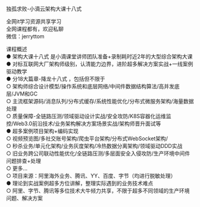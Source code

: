 独孤求败-小滴云架构大课十八式

全网it学习资源共享学习<br>全网课程都有，欢迎私聊<br>微信：jerryttom<br>

课程概述<br> ● 架构大课十八式 是小滴课堂讲师团队准备+录制耗时近2年的大型综合架构大课<br> ● 对标互联网大厂架构师级别，认清能力边界，进阶超多解决方案实战+一线案例驱动教学<br> ● 分18大篇章-降龙十八式 ，包括但不限于<br> ○ 架构师综合设计模型/操作系统和底层网络/中间件数据结构算法/高并发底层/JVM和GC<br> ○ 主流框架源码/消息队列/分布式缓存/系统性能优化/分布式微服务架构/海量数据处理<br> ○ 质量保障-全链路压测/领域驱动设计实战/安全攻防/K8S容器化运维监控/Web3.0前沿技术/业务架构解决方案场景实战/架构师晋升面试等<br> ● 超多案例项目架构+编码实现<br> ○ 视频预览图/多社交账号架构/爬虫平台架构/分布式WebSocket架构/<br> ○ 秒杀业务/单元化架构/业务灰度架构/冷热数据分离架构/领域驱动DDD实战<br> ○ 旧业务跨公司联动性能优化/全链路压测/多层面安全入侵攻防/生产环境中间件问题排查+处理<br> ○ 更多…<br> ○ 项目来源：阿里海外业务、腾讯、YY、百度、字节（均进行脱敏处理）<br> ● 理论到实战案例超多方位讲解，整理实际遇到的业务技术难点<br> ○ 阿里、字节、腾讯等多位技术大牛倾力共享，不限于超多不同领域的生产环境问题、解决方案